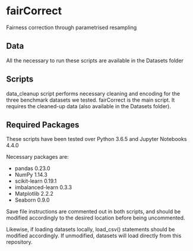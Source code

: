# fairCorrect
Fairness correction through parametrised resampling
## Data
All the necessary to run these scripts are available in the Datasets folder

## Scripts
data_cleanup script performs necessary cleaning and encoding for the three benchmark datasets we tested.
fairCorrect is the main script. It requires the cleaned-up data (also available in the Datasets folder).

## Required Packages

These scripts have been tested over Python 3.6.5 and Jupyter Notebooks 4.4.0

Necessary packages are:

* pandas 0.23.0
* NumPy 1.14.3
* scikit-learn 0.19.1
* imbalanced-learn 0.3.3
* Matplotlib 2.2.2
* Seaborn 0.9.0

Save file instructions are commented out in both scripts, and should be modified accordingly to the desired location before being uncommented.

Likewise, if loading datasets locally, load_csv() statements should be modified accordingly. If unmodified, datasets will load directly from this repository.
